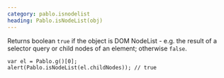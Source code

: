 ```yaml
---
category: pablo.isnodelist
heading: Pablo.isNodeList(obj)
---
```


Returns boolean `true` if the object is DOM NodeList - e.g. the result of a selector query or child nodes of an element; otherwise `false`.

    var el = Pablo.g()[0];
    alert(Pablo.isNodeList(el.childNodes)); // true
